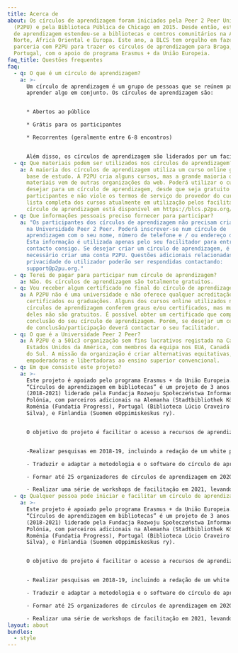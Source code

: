 ```yaml
---
title: Acerca de
about: Os círculos de aprendizagem foram iniciados pela Peer 2 Peer University
  (P2PU) e pela Biblioteca Pública de Chicago em 2015. Desde então, este modelo
  de aprendizagem estendeu-se a bibliotecas e centros comunitários na América do
  Norte, África Oriental e Europa. Este ano, a BLCS tem orgulho em fazer
  parceria com P2PU para trazer os círculos de aprendizagem para Braga,
  Portugal, com o apoio do programa Erasmus + da União Europeia.
faq_title: Questões frequentes
faq:
  - q: O que é um círculo de aprendizagem?
    a: >-
      Um círculo de aprendizagem é um grupo de pessoas que se reúnem para
      aprender algo em conjunto. Os círculos de aprendizagem são:


      * Abertos ao público

      * Grátis para os participantes

      * Recorrentes (geralmente entre 6-8 encontros)


      Além disso, os círculos de aprendizagem são liderados por um facilitador, e não por um professor. Isso significa que a pessoa que está a facilitar o seu círculo de aprendizagem não é um especialista no assunto está a aprender. Os facilitadores ajudam a guiar e orientar o grupo ao longo do curso e garantem que o espaço para reuniões esteja disponível a cada semana para a reunião.
  - q: Que materiais podem ser utilizados nos círculos de aprendizagem?
    a: A maioria dos círculos de aprendizagem utiliza um curso online gratuito como
      base de estudo. A P2PU cria alguns cursos, mas a grande maioria dos
      materiais vem de outras organizações da web. Poderá utilizar o curso que
      desejar para um círculo de aprendizagem, desde que seja gratuito para os
      participantes e não viole os termos de serviço do provedor do curso. A
      lista completa dos cursos atualmente em utilização pelos facilitadores do
      círculo de aprendizagem está disponível em https://blcs.p2pu.org/courses/.
  - q: Que informações pessoais preciso fornecer para participar?
    a: "Os participantes dos círculos de aprendizagem não precisam criar uma conta
      na Universidade Peer 2 Peer. Poderá inscrever-se num círculo de
      aprendizagem com o seu nome, número de telefone e / ou endereço de email.
      Esta informação é utilizada apenas pelo seu facilitador para entrar em
      contacto consigo. Se desejar criar um círculo de aprendizagem, é
      necessário criar uma conta P2PU. Questões adicionais relacionadas com a
      privacidade do utilizador poderão ser respondidas contactando:
      support@p2pu.org."
  - q: Terei de pagar para participar num círculo de aprendizagem?
    a: Não. Os círculos de aprendizagem são totalmente gratuitos.
  - q: Vou receber algum certificado no final do círculo de aprendizagem?
    a: A P2PU não é uma universidade e não oferece qualquer acreditação de
      certificados ou graduações. Alguns dos cursos online utilizados nos
      círculos de aprendizagem conferem graus e/ou certificados, mas muitos
      deles não são gratuitos. É possível obter um certificado que comprove a
      conclusão do seu círculo de aprendizagem. Porém, se desejar um certificado
      de conclusão/participação deverá contactar o seu facilitador.
  - q: O que é a Universidade Peer 2 Peer?
    a: A P2PU é a 501c3 organização sem fins lucrativos registada na Califórnia, nos
      Estados Unidos da América, com membros da equipa nos EUA, Canadá e África
      do Sul. A missão da organização é criar alternativas equitativas,
      empoderadoras e libertadoras ao ensino superior convencional.
  - q: Em que consiste este projeto?
    a: >-
      Este projeto é apoiado pelo programa Erasmus + da União Europeia.
      “Círculos de aprendizagem em bibliotecas” é um projeto de 3 anos
      (2018-2021) liderado pela Fundacja Rozwoju Społeczeństwa Informacyjnego na
      Polónia, com parceiros adicionais na Alemanha (Stadtbibliothek Kőln),
      Roménia (Fundatia Progress), Portugal (Biblioteca Lúcio Craveiro da
      Silva), e Finlandia (Suomen eOppimiskeskus ry).


      O objetivo do projeto é facilitar o acesso a recursos de aprendizagem online, que sejam úteis para adultos, usando a metodologia do círculo de aprendizagem desenvolvida pela P2PU. O nosso trabalho em conjunto consiste em:


      -Realizar pesquisas em 2018-19, incluindo a redação de um white paper sobre aprendizagem de adultos e a digitalização de recursos de aprendizagem online de qualidade e no idioma de cada parceiro.

      - Traduzir e adaptar a metodologia e o software do círculo de aprendizagem em 2019-20.

      - Formar até 25 organizadores de círculos de aprendizagem em 2020, que irão liderar workshops de facilitação em cada país.

      - Realizar uma série de workshops de facilitação em 2021, levando a que se realizem círculos de aprendizagem nas bibliotecas de cada um dos países parceiros.
  - q: Qualquer pessoa pode iniciar e facilitar um círculo de aprendizagem?
    a: >-
      Este projeto é apoiado pelo programa Erasmus + da União Europeia.
      “Círculos de aprendizagem em bibliotecas” é um projeto de 3 anos
      (2018-2021) liderado pela Fundacja Rozwoju Społeczeństwa Informacyjnego na
      Polónia, com parceiros adicionais na Alemanha (Stadtbibliothek Kőln),
      Roménia (Fundatia Progress), Portugal (Biblioteca Lúcio Craveiro da
      Silva), e Finlandia (Suomen eOppimiskeskus ry).


      O objetivo do projeto é facilitar o acesso a recursos de aprendizagem online, que sejam úteis para adultos, usando a metodologia do círculo de aprendizagem desenvolvida pela P2PU. O nosso trabalho em conjunto consiste em:


      - Realizar pesquisas em 2018-19, incluindo a redação de um white paper sobre aprendizagem de adultos e a digitalização de recursos de aprendizagem online de qualidade e no idioma de cada parceiro.

      - Traduzir e adaptar a metodologia e o software do círculo de aprendizagem em 2019-20.

      - Formar até 25 organizadores de círculos de aprendizagem em 2020, que irão liderar workshops de facilitação em cada país.

      - Realizar uma série de workshops de facilitação em 2021, levando a que se realizem círculos de aprendizagem nas bibliotecas de cada um dos países parceiros.
layout: about
bundles:
  - style
---
```

